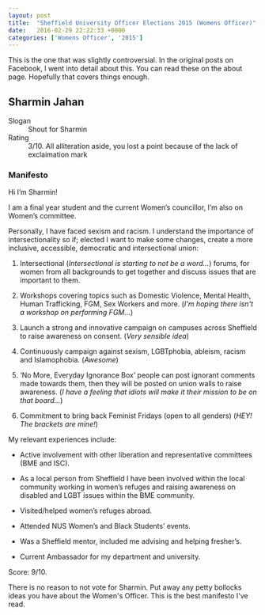 ```yaml
---
layout: post
title:  "Sheffield University Officer Elections 2015 (Womens Officer)"
date:   2016-02-29 22:22:33 +0000
categories: ['Womens Officer', '2015']
---
```


This is the one that was slightly controversial. In the original posts on Facebook, I went into detail about this. You can read these on the about page. Hopefully that covers things enough.

## Sharmin Jahan ##

<dl>
<dt>Slogan</dt>
<dd>Shout for Sharmin</dd>
<dt>Rating</dt>
<dd>3/10. All alliteration aside, you lost a point because of the lack of exclaimation mark</dd>
</dl>

### Manifesto ###

Hi I’m Sharmin!

I am a final year student and the current Women’s councillor, I’m also on Women’s committee.

Personally, I have faced sexism and racism. I understand the importance of intersectionality so if; elected I want to make some changes, create a more inclusive, accessible, democratic and intersectional union:

1. Intersectional (*Intersectional is starting to not be a word...*) forums, for women from all backgrounds to get together and discuss issues that are important to them.

2. Workshops covering topics such as Domestic Violence, Mental Health, Human Trafficking, FGM, Sex Workers and more. (*I'm hoping there isn't a workshop on performing FGM...*)

3. Launch a strong and innovative campaign on campuses across Sheffield to raise awareness on consent. (*Very sensible idea*)

4. Continuously campaign against sexism, LGBTphobia, ableism, racism and Islamophobia. (*Awesome*)

5. ‘No More, Everyday Ignorance Box’ people can post ignorant comments made towards them, then they will be posted on union walls to raise awareness. (*I have a feeling that idiots will make it their mission to be on that board...*)

6. Commitment to bring back Feminist Fridays (open to all genders) (*HEY! The brackets are mine!*)

My relevant experiences include:

 * Active involvement with other liberation and representative committees (BME and ISC).

 * As a local person from Sheffield I have been involved within the local community working in women’s refuges and raising awareness on disabled and LGBT issues within the BME community.

 * Visited/helped women’s refuges abroad.

 * Attended NUS Women’s and Black Students’ events.

 * Was a Sheffield mentor, included me advising and helping fresher’s.

 * Current Ambassador for my department and university.


Score: 9/10.


There is no reason to not vote for Sharmin. Put away any petty bollocks ideas you have about the Women's Officer. This is the best manifesto I've read.
